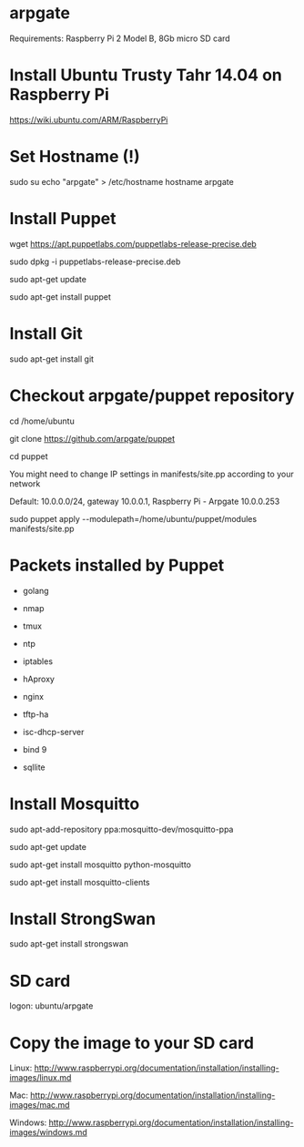 # arpgate

Requirements: Raspberry Pi 2 Model B, 8Gb micro SD card


Install Ubuntu Trusty Tahr 14.04 on Raspberry Pi
================================================
https://wiki.ubuntu.com/ARM/RaspberryPi


Set Hostname (!)
================
sudo su
echo "arpgate" > /etc/hostname 
hostname arpgate


Install Puppet
==============
wget https://apt.puppetlabs.com/puppetlabs-release-precise.deb

sudo dpkg -i puppetlabs-release-precise.deb

sudo apt-get update

sudo apt-get install puppet



Install Git
===========
sudo apt-get install git


Checkout arpgate/puppet repository
==================================
cd /home/ubuntu

git clone https://github.com/arpgate/puppet

cd puppet

You might need to change IP settings in manifests/site.pp according to your network

Default: 10.0.0.0/24, gateway 10.0.0.1, Raspberry Pi - Arpgate 10.0.0.253

sudo puppet apply --modulepath=/home/ubuntu/puppet/modules manifests/site.pp


Packets installed by Puppet
===========================
- golang

- nmap

- tmux

- ntp

- iptables

- hAproxy

- nginx

- tftp-ha

- isc-dhcp-server

- bind 9

- sqllite


Install Mosquitto
=================
sudo apt-add-repository ppa:mosquitto-dev/mosquitto-ppa

sudo apt-get update

sudo apt-get install mosquitto python-mosquitto

sudo apt-get install mosquitto-clients


Install StrongSwan
===================
sudo apt-get install strongswan


SD card
=======
logon:  ubuntu/arpgate


Copy the image to your SD card
================================================
Linux: http://www.raspberrypi.org/documentation/installation/installing-images/linux.md

Mac: http://www.raspberrypi.org/documentation/installation/installing-images/mac.md

Windows: http://www.raspberrypi.org/documentation/installation/installing-images/windows.md








